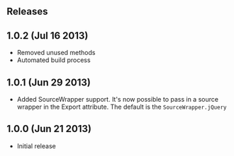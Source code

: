 Releases
---

## 1.0.2 (Jul 16 2013)

- Removed unused methods
- Automated build process

## 1.0.1 (Jun 29 2013)

- Added SourceWrapper support. It's now possible to pass in a source wrapper in the Export attribute. The default is the `SourceWrapper.jQuery`

## 1.0.0 (Jun 21 2013)

- Initial release
